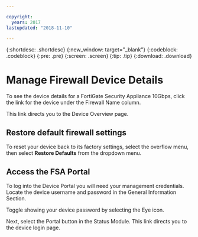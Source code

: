 ```yaml
---

copyright:
  years: 2017
lastupdated: "2018-11-10"

---
```


{:shortdesc: .shortdesc}
{:new_window: target="_blank"}
{:codeblock: .codeblock}
{:pre: .pre}
{:screen: .screen}
{:tip: .tip}
{:download: .download}

# Manage Firewall Device Details

To see the device details for a FortiGate Security Appliance 10Gbps, click the link for the device under the Firewall Name column. 

This link directs you to the Device Overview page.

## Restore default firewall settings

To reset your device back to its factory settings, select the overflow menu, then select **Restore Defaults** from the dropdown menu.

## Access the FSA Portal

To log into the Device Portal you will need your management credentials. Locate the device username and password in the General Information Section. 

Toggle showing your device password by selecting the Eye icon.

Next, select the Portal button in the Status Module. This link directs you to the device login page.